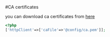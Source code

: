 #CA certificates

you can download ca certificates from [here](https://curl.haxx.se/ca/cacert.pem)

```php
<?php
['httpClient'=>['caFile'=>'@config/ca.pem']];
```